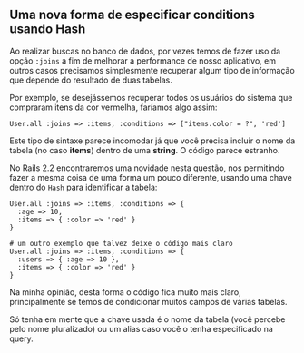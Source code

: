 ## Uma nova forma de especificar conditions usando Hash

Ao realizar buscas no banco de dados, por vezes temos de fazer uso da opção `:joins` a fim de melhorar a performance de nosso aplicativo, em outros casos precisamos simplesmente recuperar algum tipo de informação que depende do resultado de duas tabelas.

Por exemplo, se desejássemos recuperar todos os usuários do sistema que compraram itens da cor vermelha, faríamos algo assim:

	User.all :joins => :items, :conditions => ["items.color = ?", 'red']

Este tipo de sintaxe parece incomodar já que você precisa incluir o nome da tabela (no caso **items**) dentro de uma **string**. O código parece estranho.

No Rails 2.2 encontraremos uma novidade nesta questão, nos permitindo fazer a mesma coisa de uma forma um pouco diferente, usando uma chave dentro do `Hash` para identificar a tabela:

	User.all :joins => :items, :conditions => {
	  :age => 10,
	  :items => { :color => 'red' }
	}

	# um outro exemplo que talvez deixe o código mais claro
	User.all :joins => :items, :conditions => {
	  :users => { :age => 10 },
	  :items => { :color => 'red' }
	}

Na minha opinião, desta forma o código fica muito mais claro, principalmente se temos de condicionar muitos campos de várias tabelas.

Só tenha em mente que a chave usada é o nome da tabela (você percebe pelo nome pluralizado) ou um alias caso você o tenha especificado na query.
